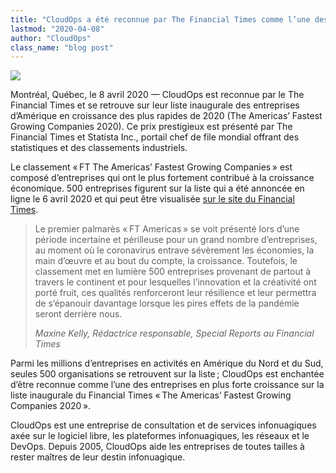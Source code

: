 ```yaml
---
title: "CloudOps a été reconnue par The Financial Times comme l’une des entreprises d’Amérique en croissance des plus rapides de 2020"
lastmod: "2020-04-08"
author: "CloudOps"
class_name: "blog post"
---
```


<img src="/images/blog/post/theamericas2.png" class="main-blog-image">

<p>Montréal, Québec, le 8&nbsp;avril 2020 — CloudOps est reconnue par le The Financial Times et se retrouve sur leur liste inaugurale des entreprises d’Amérique en croissance des plus rapides de 2020 (The Americas’ Fastest Growing Companies 2020). Ce prix prestigieux est présenté par The Financial Times et Statista Inc., portail chef de file mondial offrant des statistiques et des classements industriels.</p><p>Le classement « FT The Americas’ Fastest Growing Companies » est composé d’entreprises qui ont le plus fortement contribué à la croissance économique. 500 entreprises figurent sur la liste qui a été annoncée en ligne le 6&nbsp;avril 2020 et qui peut être visualisée <a href="https://www.ft.com/content/b0a5e02e-7412-11ea-ad98-044200cb277f">sur le site du Financial Times</a>.&nbsp;</p>

<blockquote class="wp-block-quote"><p>Le premier palmarès « FT Americas » se voit présenté lors d’une période incertaine et périlleuse pour un grand nombre d’entreprises, au moment où le coronavirus entrave sévèrement les économies, la main d’œuvre et au bout du compte, la croissance. Toutefois, le classement met en lumière&nbsp;500 entreprises provenant de partout à travers le continent et pour lesquelles l’innovation et la créativité ont porté fruit, ces qualités renforceront leur résilience et leur permettra de s’épanouir davantage lorsque les pires effets de la pandémie seront derrière nous.</p><p><cite>Maxine Kelly, Rédactrice responsable, Special Reports au Financial Times</cite></p></blockquote>

<p>Parmi les millions d’entreprises en activités en Amérique du Nord et du Sud, seules 500 organisations se retrouvent sur la liste ; CloudOps est enchantée d’être reconnue comme l’une des entreprises en plus forte croissance sur la liste inaugurale du Financial Times « The Americas’ Fastest Growing Companies&nbsp;2020 ».</p><p>CloudOps est une entreprise de consultation et de services infonuagiques axée sur le logiciel libre, les plateformes infonuagiques, les réseaux et le DevOps. Depuis 2005, CloudOps aide les entreprises de toutes tailles à rester maîtres de leur destin infonuagique.</p>